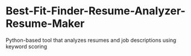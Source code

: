 # Best-Fit-Finder-Resume-Analyzer-Resume-Maker
Python-based tool that analyzes resumes and job descriptions using keyword scoring
